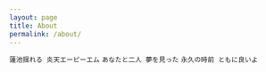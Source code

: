 ```yaml
---
layout: page
title: About
permalink: /about/
---
```



`蓮池揺れる 炎天エーピーエム`
`あなたと二人 夢を見った`
`永久の時前 ともに良いよ`